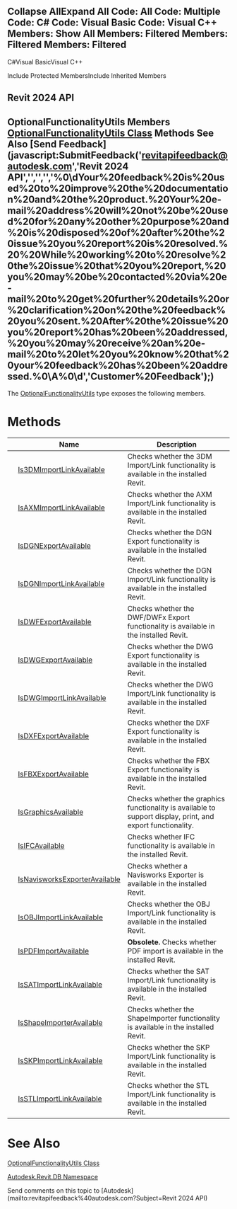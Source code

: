 ﻿

Collapse AllExpand All Code: All Code: Multiple Code: C# Code: Visual Basic Code: Visual C++  Members: Show All Members: Filtered Members: Filtered Members: Filtered   
---  
  
C#Visual BasicVisual C++

Include Protected MembersInclude Inherited Members

Revit 2024 API  
---  
OptionalFunctionalityUtils Members  
[OptionalFunctionalityUtils Class](98d35b3b-34ec-4105-f7c5-16e9215b6b52.md) Methods See Also [Send Feedback](javascript:SubmitFeedback\('revitapifeedback@autodesk.com','Revit 2024 API','','','','%0\\dYour%20feedback%20is%20used%20to%20improve%20the%20documentation%20and%20the%20product.%20Your%20e-mail%20address%20will%20not%20be%20used%20for%20any%20other%20purpose%20and%20is%20disposed%20of%20after%20the%20issue%20you%20report%20is%20resolved.%20%20While%20working%20to%20resolve%20the%20issue%20that%20you%20report,%20you%20may%20be%20contacted%20via%20e-mail%20to%20get%20further%20details%20or%20clarification%20on%20the%20feedback%20you%20sent.%20After%20the%20issue%20you%20report%20has%20been%20addressed,%20you%20may%20receive%20an%20e-mail%20to%20let%20you%20know%20that%20your%20feedback%20has%20been%20addressed.%0\\A%0\\d','Customer%20Feedback'\);)  
---  
  
The [OptionalFunctionalityUtils](98d35b3b-34ec-4105-f7c5-16e9215b6b52.md) type exposes the following members.

# Methods

|  | Name | Description |
| --- | --- | --- |
|  | [Is3DMImportLinkAvailable](bc7007c6-53cf-0150-340d-64f3b5ed19c8.md) | Checks whether the 3DM Import/Link functionality is available in the installed Revit. |
|  | [IsAXMImportLinkAvailable](66c70b07-0932-8a9d-5139-0c7e00eacc3e.md) | Checks whether the AXM Import/Link functionality is available in the installed Revit. |
|  | [IsDGNExportAvailable](689e4558-a8ac-8d78-81fd-01d4e73a6b28.md) | Checks whether the DGN Export functionality is available in the installed Revit. |
|  | [IsDGNImportLinkAvailable](0b13c77b-73bf-d9a2-5570-4079de694d84.md) | Checks whether the DGN Import/Link functionality is available in the installed Revit. |
|  | [IsDWFExportAvailable](b16130da-6415-6f7d-bd08-9d984c59d5cb.md) | Checks whether the DWF/DWFx Export functionality is available in the installed Revit. |
|  | [IsDWGExportAvailable](ffbcdc6e-d0d1-598f-0ce3-1eb9b53bb7d2.md) | Checks whether the DWG Export functionality is available in the installed Revit. |
|  | [IsDWGImportLinkAvailable](9c83020b-2349-7cb0-c275-cb2bbbc884fc.md) | Checks whether the DWG Import/Link functionality is available in the installed Revit. |
|  | [IsDXFExportAvailable](453d947e-fa89-e18e-d9f8-1084cf53c63f.md) | Checks whether the DXF Export functionality is available in the installed Revit. |
|  | [IsFBXExportAvailable](4b97cd38-b83e-70fa-9a9d-46bd8bc997ad.md) | Checks whether the FBX Export functionality is available in the installed Revit. |
|  | [IsGraphicsAvailable](0acdd04a-8dd4-861e-59e3-874a5b0eb3c0.md) | Checks whether the graphics functionality is available to support display, print, and export functionality. |
|  | [IsIFCAvailable](c1c011d3-b6e9-2a64-8c58-c7c386100aae.md) | Checks whether IFC functionality is available in the installed Revit. |
|  | [IsNavisworksExporterAvailable](429a8247-5f73-a254-1377-f384a9360226.md) | Checks whether a Navisworks Exporter is available in the installed Revit. |
|  | [IsOBJImportLinkAvailable](a40a6f4e-185e-1ca8-f13a-510694d9aa3d.md) | Checks whether the OBJ Import/Link functionality is available in the installed Revit. |
|  | [IsPDFImportAvailable](0807c7de-118e-c54c-a39e-9c2c78962add.md) | **Obsolete.** Checks whether PDF import is available in the installed Revit. |
|  | [IsSATImportLinkAvailable](cbb938d6-fee4-f1b7-9d59-46a9e64ddf9b.md) | Checks whether the SAT Import/Link functionality is available in the installed Revit. |
|  | [IsShapeImporterAvailable](1b876c5c-c873-7347-efb9-280fa827b325.md) | Checks whether the ShapeImporter functionality is available in the installed Revit. |
|  | [IsSKPImportLinkAvailable](22b0cd7f-65d5-0438-87e6-5da9d997458d.md) | Checks whether the SKP Import/Link functionality is available in the installed Revit. |
|  | [IsSTLImportLinkAvailable](5696f417-fc6c-2dc1-d5eb-d962844210bf.md) | Checks whether the STL Import/Link functionality is available in the installed Revit. |
  
# See Also

[OptionalFunctionalityUtils Class](98d35b3b-34ec-4105-f7c5-16e9215b6b52.md)

[Autodesk.Revit.DB Namespace](87546ba7-461b-c646-cbb1-2cb8f5bff8b2.md)

Send comments on this topic to [Autodesk](mailto:revitapifeedback%40autodesk.com?Subject=Revit 2024 API)